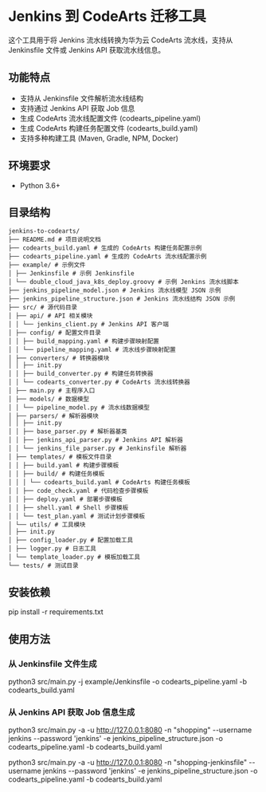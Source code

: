 # Jenkins 到 CodeArts 迁移工具

这个工具用于将 Jenkins 流水线转换为华为云 CodeArts 流水线，支持从 Jenkinsfile 文件或 Jenkins API 获取流水线信息。

## 功能特点

- 支持从 Jenkinsfile 文件解析流水线结构
- 支持通过 Jenkins API 获取 Job 信息
- 生成 CodeArts 流水线配置文件 (codearts_pipeline.yaml)
- 生成 CodeArts 构建任务配置文件 (codearts_build.yaml)
- 支持多种构建工具 (Maven, Gradle, NPM, Docker)

## 环境要求
- Python 3.6+

## 目录结构

```plaintext
jenkins-to-codearts/
├── README.md # 项目说明文档
├── codearts_build.yaml # 生成的 CodeArts 构建任务配置示例
├── codearts_pipeline.yaml # 生成的 CodeArts 流水线配置示例
├── example/ # 示例文件
│ ├── Jenkinsfile # 示例 Jenkinsfile
│ └── double_cloud_java_k8s_deploy.groovy # 示例 Jenkins 流水线脚本
├── jenkins_pipeline_model.json # Jenkins 流水线模型 JSON 示例
├── jenkins_pipeline_structure.json # Jenkins 流水线结构 JSON 示例
├── src/ # 源代码目录
│ ├── api/ # API 相关模块
│ │ └── jenkins_client.py # Jenkins API 客户端
│ ├── config/ # 配置文件目录
│ │ ├── build_mapping.yaml # 构建步骤映射配置
│ │ └── pipeline_mapping.yaml # 流水线步骤映射配置
│ ├── converters/ # 转换器模块
│ │ ├── init.py
│ │ ├── build_converter.py # 构建任务转换器
│ │ └── codearts_converter.py # CodeArts 流水线转换器
│ ├── main.py # 主程序入口
│ ├── models/ # 数据模型
│ │ └── pipeline_model.py # 流水线数据模型
│ ├── parsers/ # 解析器模块
│ │ ├── init.py
│ │ ├── base_parser.py # 解析器基类
│ │ ├── jenkins_api_parser.py # Jenkins API 解析器
│ │ └── jenkins_file_parser.py # Jenkinsfile 解析器
│ ├── templates/ # 模板文件目录
│ │ ├── build.yaml # 构建步骤模板
│ │ ├── build/ # 构建任务模板
│ │ │ └── codearts_build.yaml # CodeArts 构建任务模板
│ │ ├── code_check.yaml # 代码检查步骤模板
│ │ ├── deploy.yaml # 部署步骤模板
│ │ ├── shell.yaml # Shell 步骤模板
│ │ └── test_plan.yaml # 测试计划步骤模板
│ └── utils/ # 工具模块
│ ├── init.py
│ ├── config_loader.py # 配置加载工具
│ ├── logger.py # 日志工具
│ └── template_loader.py # 模板加载工具
└── tests/ # 测试目录
```

## 安装依赖

pip install -r requirements.txt

## 使用方法

### 从 Jenkinsfile 文件生成
python3 src/main.py -j example/Jenkinsfile -o codearts_pipeline.yaml -b codearts_build.yaml

### 从 Jenkins API 获取 Job 信息生成
python3 src/main.py -a -u http://127.0.0.1:8080 -n "shopping" --username jenkins --password 'jenkins' -e jenkins_pipeline_structure.json -o codearts_pipeline.yaml -b codearts_build.yaml

python3 src/main.py -a -u http://127.0.0.1:8080 -n "shopping-jenkinsfile" --username jenkins --password 'jenkins' -e jenkins_pipeline_structure.json -o codearts_pipeline.yaml -b codearts_build.yaml
